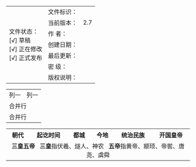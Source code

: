 <table>
<tr>
    <td rowspan="7"> 文件状态：<br/>
        [√] 草稿<br/>
        [√] 正在修改<br/>
        [√] 正式发布 </td>
    <td>文件标识：</td>
    <td> </td>
</tr>
<tr>
    <td>当前版本：</td>
    <td>2.7</td>
</tr>
<tr>
    <td>作    者：</td>
    <td></td>
</tr>
<tr>
    <td>创建日期：</td>
    <td></td>
</tr>
<tr>
    <td>最后更新：</td>
    <td></td>
</tr>
<tr>
    <td>密    级：</td>
    <td></td>
</tr>
<tr>
    <td>版权说明：</td>
    <td></td>
</tr>
</table>

<table>
    <tr>
        <td>列一</td> 
        <td>列一</td> 
   </tr>
    <tr>
        <td colspan="2">合并行</td>    
    </tr>
    <tr>
        <td colspan="2">合并行</td>    
    </tr>
</table>

<table>
     <tr>
            <th align="center" colspan="4">朝代</td>
            <th align="center">起讫时间</td>
            <th align="center">都城</td>
            <th align="center">今地</td>
            <th align="center">统治民族</td>
            <th align="center">开国皇帝</td>
        </tr>
        <tr>
            <td align="center" colspan="9"><strong>三皇五帝</strong>&nbsp;&nbsp;&nbsp;<strong>三皇</strong>指伏羲、燧人、神农&nbsp;&nbsp;&nbsp;<strong>五帝</strong>指黄帝、颛顼、帝喾、唐尧、虞舜</td>
        </tr>
</table>

